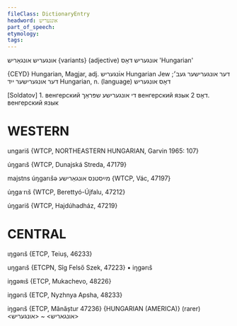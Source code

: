 ```yaml
---
fileClass: DictionaryEntry
headword: אונגעריש
part_of_speech: 
etymology: 
tags: 
---
```

אונגעריש 
אונגאַריש {variants}
(adjective)
אונגעריש
דאָס
'Hungarian'

{CEYD}
Hungarian, Magjar, adj. או֜נגעריש
Hungarian Jew דער אונגערישער געב׳; דער אונגערישער ייִד
Hungarian, n. (language) דאָס אונגעריש

[Soldatov] 1. венгерский
די אונגערישע שפּראַך
венгерский язык
דאָס
2. венгерский язык

WESTERN
========

ungariš {WTCP, NORTHEASTERN HUNGARIAN, Garvin 1965: 107}

úŋgarɩš {WTCP, Dunajská Streda, 47179}

majstns úŋgarɩšə מײַסטנס אונגאַרישע {WTCP, Vác, 47197}

úŋgaˑrɩš {WTCP, Berettyó-Újfalu, 47212}

úŋgariš {WTCP, Hajdúhadház, 47219}

CENTRAL
========

ɩŋgərɩš {ETCP, Teiuș, 46233}

uŋgarɩš {ETCPN, Sîg Felső Szek, 47223}
	•	iŋgərɩš

iŋgəʀɩš {ETCP, Mukachevo, 48226}

iŋgərɩš {ETCP, Nyzhnya Apsha, 48233}

iŋgərɩš {ETCP, Mănăștur 47236}
{HUNGARIAN (AMERICA)}
(rarer) <אונגאריש> ~ <אונגעריש>